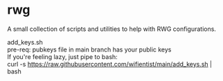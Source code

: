 # rwg

A small collection of scripts and utilities to help with RWG configurations.  
  
add_keys.sh  
pre-req: pubkeys file in main branch has your public keys  
If you're feeling lazy, just pipe to bash:  
curl -s https://raw.githubusercontent.com/wifientist/main/add_keys.sh | bash

